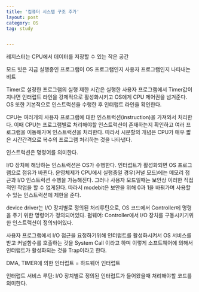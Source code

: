 ```yaml
---
title: '컴퓨터 시스템 구조 추가'
layout: post
category: OS
tag: study


---
```

레지스터는 CPU에서 데이터를 저장할 수 있는 작은 공간

모드 빗은 지금 실행중인 프로그램이 OS 프로그램인지 사용자 프로그램인지 나타내는 비트

Timer로 설정한 프로그램의 실행 제한 시간은 실행한 사용자 프로그램에서 Timer값이 지나면
인터럽트 라인을 강제적으로 활성화시키고 OS에게 CPU 제어권을 넘겨준다. 
OS
또한 기본적으로 인스트럭션을 수행한 후 인터럽트 라인을 확인한다.

CPU는 여러개의 사용자 프로그램에 대한 인스트럭션(instruction)을 가져와서 처리한다.
이때 CPU는 프로그램별로 처리해야할 인스트럭션이 존재하는지 확인하고 여러 프로그램을 이동해가며
인스트럭션을 처리한다. 따라서 시분할의 개념은 CPU가 매우 짧은 시간간격으로 복수의 프로그램 처리하는 것을
나타낸다.

인스트럭션은 명령어를 의미한다.

I/O 장치에 해당하는 인스트럭션은 OS가 수행한다.
인터럽트가 활성화되면 OS 프로그램으로 점유가 바뀐다.
운영체제가 CPU에서 실행중일 경우(커널 모드)에는 메모리 접근과 I/O 인스트럭션 수행을 가능해진다.
그러나 사용자 모드일때는 보안상 이러한 직접적인 작업을 할 수 없게된다.
따라서 modebit은 보안을 위해 0과 1을 바꿔가며 사용할 수 있는 인스트럭션에 제한을 준다.

device driver는 I/O 장치별로 정의된 처리루틴으로, OS 코드에서 Controller에 명령을 주기 위한 명령어가 정의되어있다.
펌웨어: Controller에서 I/O 장치를 구동시키기위한 인스트럭션이 정의되어있다.

사용자 프로그램에서 I/O 접근을 요청하기위해 인터럽트를 활성화시켜서 OS 서비스를 받고 커널함수를 호출하는 것을
System Call 이라고 하며 이렇게 소프트웨어에 의해서 인터럽트가 활성화되는 것을 Trap이라고 한다.

DMA, TIMER에 의한 인터럽트 = 하드웨어 인터럽트

인터럽트 서비스 루틴: I/O 장치별로 정의된 인터럽트가 들어왔을때 처리해야할 코드를 의미한다.